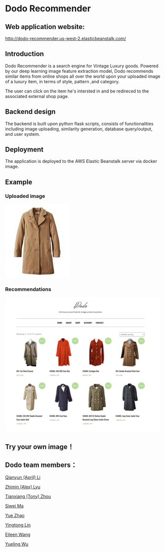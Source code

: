 # Dodo Recommender

## Web application website:
<a href="http://dodo-recommender.us-west-2.elasticbeanstalk.com/">http://dodo-recommender.us-west-2.elasticbeanstalk.com/</a>

## Introduction
Dodo Recommender is a search engine for Vintage Luxury goods. Powered by our deep learning image feature extraction model, Dodo recommends similar items from online shops all over the world upon your uploaded image of a luxury item, in terms of style, pattern ,and category.

The user can click on the item he's intersted in and be redireced to the associated external shop page.

## Backend design
The backend is built upon python flask scripts, consists of functionalities including image uploading, similarity generation, database query/output, and user system.

## Deployment
The application is deployed to the AWS Elastic Beanstalk server via docker image.

## Example
### Uploaded image
![Clustering of ring shape data](./images/download.jpeg?raw=true)

### Recommendations
![Clustering of ring shape data](./images/2751623817766_.pic_hd.jpg?raw=true)

## Try your own image！
## Dodo team members：
<a href="https://www.linkedin.com/in/april-qianyun-li-a164561a9/">Qianyun (April) Li</a>

<a href="https://www.linkedin.com/in/zhimin-alex-lyu/">Zhimin (Alex) Lyu</a>

<a href="https://www.linkedin.com/in/tianxiang-z-3a814b133/">Tianxiang (Tony) Zhou</a>

<a href="https://www.linkedin.com/in/siwei-ma-28345856/">Siwei Ma</a>

<a href="https://www.linkedin.com/in/yuezhao-oli/">Yue Zhao</a>

<a href="https://www.linkedin.com/in/yingtong-lin/">Yingtong Lin</a>

<a href="https://www.linkedin.com/in/eileen-wang-haoyun/">Eileen Wang</a>

<a href="https://www.linkedin.com/in/yueling-wu-23a318178/">Yueling Wu</a>



